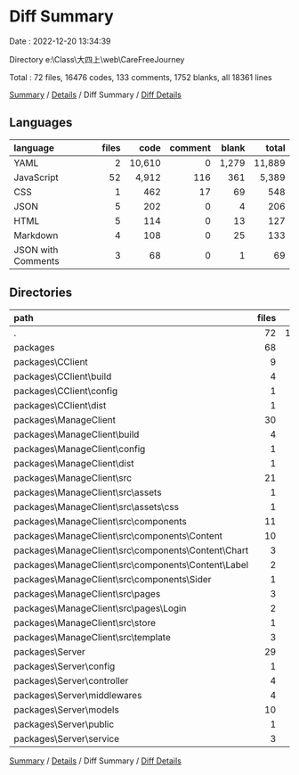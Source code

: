 # Diff Summary

Date : 2022-12-20 13:34:39

Directory e:\\Class\\大四上\\web\\CareFreeJourney

Total : 72 files,  16476 codes, 133 comments, 1752 blanks, all 18361 lines

[Summary](results.md) / [Details](details.md) / Diff Summary / [Diff Details](diff-details.md)

## Languages
| language | files | code | comment | blank | total |
| :--- | ---: | ---: | ---: | ---: | ---: |
| YAML | 2 | 10,610 | 0 | 1,279 | 11,889 |
| JavaScript | 52 | 4,912 | 116 | 361 | 5,389 |
| CSS | 1 | 462 | 17 | 69 | 548 |
| JSON | 5 | 202 | 0 | 4 | 206 |
| HTML | 5 | 114 | 0 | 13 | 127 |
| Markdown | 4 | 108 | 0 | 25 | 133 |
| JSON with Comments | 3 | 68 | 0 | 1 | 69 |

## Directories
| path | files | code | comment | blank | total |
| :--- | ---: | ---: | ---: | ---: | ---: |
| . | 72 | 16,476 | 133 | 1,752 | 18,361 |
| packages | 68 | 5,847 | 133 | 469 | 6,449 |
| packages\\CClient | 9 | 406 | 3 | 34 | 443 |
| packages\\CClient\\build | 4 | 187 | 3 | 16 | 206 |
| packages\\CClient\\config | 1 | 27 | 0 | 2 | 29 |
| packages\\CClient\\dist | 1 | 16 | 0 | 3 | 19 |
| packages\\ManageClient | 30 | 2,367 | 56 | 180 | 2,603 |
| packages\\ManageClient\\build | 4 | 187 | 3 | 16 | 206 |
| packages\\ManageClient\\config | 1 | 21 | 0 | 2 | 23 |
| packages\\ManageClient\\dist | 1 | 10 | 0 | 1 | 11 |
| packages\\ManageClient\\src | 21 | 2,046 | 53 | 156 | 2,255 |
| packages\\ManageClient\\src\\assets | 1 | 462 | 17 | 69 | 548 |
| packages\\ManageClient\\src\\assets\\css | 1 | 462 | 17 | 69 | 548 |
| packages\\ManageClient\\src\\components | 11 | 1,229 | 36 | 57 | 1,322 |
| packages\\ManageClient\\src\\components\\Content | 10 | 1,172 | 10 | 55 | 1,237 |
| packages\\ManageClient\\src\\components\\Content\\Chart | 3 | 292 | 0 | 8 | 300 |
| packages\\ManageClient\\src\\components\\Content\\Label | 2 | 387 | 6 | 19 | 412 |
| packages\\ManageClient\\src\\components\\Sider | 1 | 57 | 26 | 2 | 85 |
| packages\\ManageClient\\src\\pages | 3 | 171 | 0 | 10 | 181 |
| packages\\ManageClient\\src\\pages\\Login | 2 | 104 | 0 | 6 | 110 |
| packages\\ManageClient\\src\\store | 1 | 12 | 0 | 3 | 15 |
| packages\\ManageClient\\src\\template | 3 | 146 | 0 | 14 | 160 |
| packages\\Server | 29 | 3,074 | 74 | 255 | 3,403 |
| packages\\Server\\config | 1 | 13 | 0 | 0 | 13 |
| packages\\Server\\controller | 4 | 972 | 32 | 99 | 1,103 |
| packages\\Server\\middlewares | 4 | 27 | 0 | 3 | 30 |
| packages\\Server\\models | 10 | 566 | 18 | 19 | 603 |
| packages\\Server\\public | 1 | 11 | 0 | 1 | 12 |
| packages\\Server\\service | 3 | 1,353 | 7 | 105 | 1,465 |

[Summary](results.md) / [Details](details.md) / Diff Summary / [Diff Details](diff-details.md)